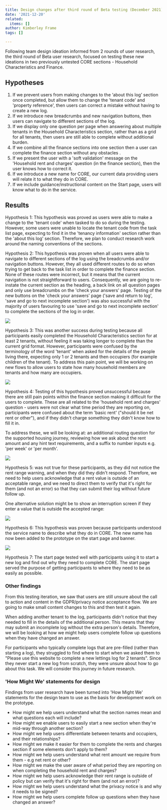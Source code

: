 ```yaml
---
title: Design changes after third round of Beta testing (December 2021)
date: '2021-12-20'
related:
  items: []
author: Kimberley Frame
tags: []

---
```

Following team design ideation informed from 2 rounds of user research, the third round of Beta user research, focused on testing these new ideations in two previously untested CORE sections - Household Characteristics and Finance.

## Hypotheses

1. If we prevent users from making changes to the ‘about this log’ section once completed, but allow them to change the 'tenant code' and 'property reference', then users can correct a mistake without having to create a new log.
2. If we introduce new breadcrumbs and new navigation buttons, then users can navigate to different sections of the log.
3. If we display only one question per page when answering about multiple tenants in the Household Characteristics section, rather than as a grid for all tenants, then users are still able to complete without additional burden.
4. If we combine all the finance sections into one section then a user can complete the finance section without any obstacles .
5. If we present the user with a 'soft validation' message on the 'Household rent and charges’ question (in the finance section), then the user knows how to correct it.
6. If we introduce a new name for CORE, our current data providing users will relate it to what they do in CORE.
7. If we include guidance/instructional content on the Start page, users will know what to do in the service.

## Results

Hypothesis 1: This hypothesis was proved as users were able to make a change to the 'tenant code' when tasked to do so during the testing. However, some users were unable to locate the tenant code from the task list page, expecting to find it in the 'tenancy information' section rather than the 'about this log' section. Therefore, we plan to conduct research work around the naming conventions of the sections.

Hypothesis 2: This hypothesis was proven when all users were able to navigate to different sections of the log using the breadcrumbs and/or navigation buttons. However, they all used different routes to do so when trying to get back to the task list in order to complete the finance section. None of these routes were incorrect, but it means that the current navigation is not straightforward to users. Consequently, we are going to re-instate the current section as the heading, a back link on all question pages and only use breadcrumbs on the 'check your answers' page. Testing of the new buttons on the 'check your answers' page ('save and return to log', 'save and go to next incomplete section') was also successful with the majority of users favouring to use 'save and go to next incomplete section' to complete the sections of the log in order.

![](/2021-12-20-new-check-answers-buttons.jpg)

Hypothesis 3: This was another success during testing because all participants easily completed the Household Characteristics section for at least 2 tenants, without feeling it was taking longer to complete than the current grid format. However, participants were confused by the terminology of the word 'tenant' when asked for the details of the people living there, expecting only 1 or 2 tenants and then occupiers (for example children of the tenant). To address this pain point, we will be working on new flows to allow users to state how many household members are tenants and how many are occupiers.

![](/2021-12-20-occupier-journey.jpg)

Hypothesis 4: Testing of this hypothesis proved unsuccessful because there are still pain points within the finance section making it difficult for the users to complete. These are all related to the 'household rent and charges' question - users were not clear what time period they are reporting on, participants were confused about the term 'basic rent' ("should it be net rent or other"), and if they didn't charge something they didn't know how to fill it in.

To address these, we will be looking at: an additional routing question for the supported housing journey, reviewing how we ask about the rent amount and any hint text requirements, and a suffix to number inputs e.g. 'per week' or 'per month'.

![](/2021-12-20-household-rent-and-charges.jpg)

Hypothesis 5: was not true for these participants, as they did not notice the rent range warning, and when they did they didn't respond. Therefore, we need to help users acknowledge that a rent value is outside of an acceptable range, and we need to direct them to verify that it's right for them (and not an error) so that they can submit their log without future follow up.

One alternative solution might be to show an interruption screen if they enter a value that is outside the accepted range:

![](/2021-12-20-soft-validation-interruption.png)

Hypothesis 6: This hypothesis was proven because participants understood the service name to describe what they do in CORE. The new name has now been added to the prototype on the start page and banner.

![](/2021-12-20-service-name.jpg)

Hypothesis 7: The start page tested well with participants using it to start a new log and find out why they need to complete CORE. The start page served the purpose of getting participants to where they need to be as easily as possible.

### Other findings

From this testing iteration, we saw that users are still unsure about the call to action and content in the GDPR/privacy notice acceptance flow. We are going to make small content changes to this and then test it again.

When adding another tenant to the log, participants didn't notice that they needed to fill in the details of the additional person. This means that they may submit an incomplete log without the extra person's details. Therefore, we will be looking at how we might help users complete follow up questions when they have changed an answer.

For participants who typically complete logs that are pre-filled (rather than starting a log), they struggled to find where to start when we asked them to "Please use this website to complete a new lettings log for 2 tenants". Since they never start a new log from scratch, they were unsure about how to go about this task. We will consider this journey in future research.

### 'How Might We' statements for design

Findings from user research have been turned into 'How Might We' statements for the design team to use as the basis for development work on the prototype.

* How might we help users understand what the section names mean and what questions each will include?
* How might we enable users to easily start a new section when they're mid-way through another section?
* How might we help users differentiate between tenants and occupiers, and their relationships?
* How might we make it easier for them to complete the rents and charges section if some elements don't apply to them?
* How might we help users understand what rent amount we require from them - e.g net rent or other?
* How might we make the user aware of what period they are reporting on when completing the household rent and charges?
* How might we help users acknowledge their rent range is outside of policy but can verify that it's right for them (and not an error)?
* How might we help users understand what the privacy notice is and why it needs to be signed?
* How might we help users complete follow up questions when they have changed an answer?